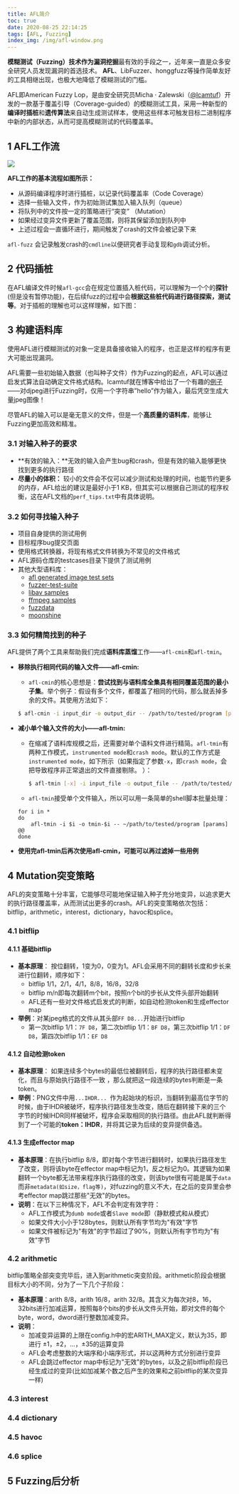 ```yaml
---
title: AFL简介
toc: true
date: 2020-08-25 22:14:25
tags: [AFL, Fuzzing]
index_img: /img/afl-window.png
---
```


**模糊测试（Fuzzing）**技术作为**漏洞挖掘**最有效的手段之一，近年来一直是众多安全研究人员发现漏洞的首选技术。  **AFL**、LibFuzzer、honggfuzz等操作简单友好的工具相继出现，也极大地降低了模糊测试的门槛。 

<!--more-->

AFL即American Fuzzy Lop，是由安全研究员Micha · Zalewski（[@lcamtuf](https://twitter.com/lcamtuf)）开发的一款基于覆盖引导（Coverage-guided）的模糊测试工具，采用一种新型的**编译时插桩**和**遗传算法**来自动生成测试样本，使用这些样本可触发目标二进制程序中新的内部状态，从而可提高模糊测试的代码覆盖率。

## 1 AFL工作流

<img src="https://gitee.com/QGrain/picgo-bed/raw/master/img/afl-workflow.jpg"/>

**AFL工作的基本流程如图所示：**

-  从源码编译程序时进行插桩，以记录代码覆盖率（Code Coverage） 
-  选择一些输入文件，作为初始测试集加入输入队列（queue） 
-  将队列中的文件按一定的策略进行“突变” （Mutation）
-  如果经过变异文件更新了覆盖范围，则将其保留添加到队列中 
-  上述过程会一直循环进行，期间触发了crash的文件会被记录下来 

`afl-fuzz` 会记录触发crash的`cmdline`以便研究者手动复现和`gdb`调试分析。

## 2 代码插桩

 在AFL编译文件时候`afl-gcc`会在规定位置插入桩代码，可以理解为一个个的**探针**(但是没有暂停功能)，在后续fuzz的过程中会**根据这些桩代码进行路径探索，测试等**。对于插桩的理解也可以这样理解，如下图： 

## 3 构建语料库

使用AFL进行模糊测试的对象一定是具备接收输入的程序，也正是这样的程序有更大可能出现漏洞。

 AFL需要一些初始输入数据（也叫种子文件）作为Fuzzing的起点，AFL可以通过启发式算法自动确定文件格式结构。lcamtuf就在博客中给出了一个有趣的[例子](https://lcamtuf.blogspot.com/2014/11/pulling-jpegs-out-of-thin-air.html)——对djpeg进行Fuzzing时，仅用一个字符串”hello”作为输入，最后凭空生成大量jpeg图像！

尽管AFL的输入可以是毫无意义的文件，但是一个**高质量的语料库**，能够让Fuzzing更加高效和精准。

### 3.1 对输入种子的要求

- **有效的输入：**无效的输入会产生bug和crash，但是有效的输入能够更快找到更多的执行路径
- **尽量小的体积：** 较小的文件会不仅可以减少测试和处理的时间，也能节约更多的内存，AFL给出的建议是最好小于1 KB，但其实可以根据自己测试的程序权衡，这在AFL文档的`perf_tips.txt`中有具体说明。 

### 3.2 如何寻找输入种子

- 项目自身提供的测试用例
- 目标程序bug提交页面
- 使用格式转换器，将现有格式文件转换为不常见的文件格式
- AFL源码仓库的testcases目录下提供了测试用例
- 其他大型语料库：
  - [afl generated image test sets](http://lcamtuf.coredump.cx/afl/demo/) 
  - [fuzzer-test-suite](https://github.com/google/fuzzer-test-suite)
  - [libav samples](https://samples.libav.org/)
  - [ffmpeg samples](http://samples.ffmpeg.org/)
  - [fuzzdata](https://github.com/MozillaSecurity/fuzzdata)
  - [moonshine](https://gitlab.anu.edu.au/lunar/moonshine)

### 3.3 如何精简找到的种子

 AFL提供了两个工具来帮助我们完成**语料库蒸馏**工作——`afl-cmin`和`afl-tmin`。 

- **移除执行相同代码的输入文件——afl-cmin:**

  -  `afl-cmin`的核心思想是：**尝试找到与语料库全集具有相同覆盖范围的最小子集**。举个例子：假设有多个文件，都覆盖了相同的代码，那么就丢掉多余的文件。其使用方法如下： 

    ```bash
    $ afl-cmin -i input_dir -o output_dir -- /path/to/tested/program [params] @@
    ```

- **减小单个输入文件的大小——afl-tmin:**

  - 在缩减了语料库规模之后，还需要对单个语料文件进行精简。`afl-tmin`有两种工作模式，`instrumented mode`和`crash mode`。默认的工作方式是`instrumented mode`，如下所示（如果指定了参数`-x`，即`crash mode`，会把导致程序非正常退出的文件直接剔除。 ）： 

    ```bash
    $ afl-tmin [-x] -i input_file -o output_file -- /path/to/tested/program [params] @@
    ```

  -   `afl-tmin`接受单个文件输入，所以可以用一条简单的shell脚本批量处理：

    ```shell
    for i in *
    do
        afl-tmin -i $i -o tmin-$i -- ~/path/to/tested/program [params] @@
    done
    ```

- **使用完afl-tmin后再次使用afl-cmin，可能可以再过滤掉一些用例**

## 4 Mutation突变策略

AFL的突变策略十分丰富，它能够尽可能地保证输入种子充分地变异，以追求更大的执行路径覆盖率，从而测试出更多的crash。AFL的突变策略依次包括：bitflip，arithmetic，interest，dictionary，havoc和splice。

### 4.1 bitflip

#### 4.1.1 基础bitflip

- **基本原理**： 按位翻转，1变为0，0变为1。AFL会采用不同的翻转长度和步长来进行位翻转，顺序如下：
  - bitflip 1/1，2/1，4/1，8/8，16/8，32/8
  - bitflip m/n即每次翻转m个bit，按照n个bit的步长从文件头部开始翻转
  - AFL还有一些对文件格式启发式的判断，如自动检测token和生成effector map
- **举例**：对某jpeg格式的文件从其头部`FF D8...`开始进行bitflip
  - 第一次bitflip 1/1：`7F D8`，第二次bitflip 1/1：`BF D8`，第三次bitflip 1/1：`DF D8`，第四次bitflip 1/1：`EF D8`

#### 4.1.2 自动检测token

- **基本原理**： 如果连续多个bytes的最低位被翻转后，程序的执行路径都未变化，而且与原始执行路径不一致  ，那么就把这一段连续的bytes判断是一条token。
- **举例**：PNG文件中用`...IHDR... `作为起始块的标识，当翻转到最高位字节的时候，由于IHDR被破坏，程序执行路径发生改变，随后在翻转接下来的三个字节的时候IHDR同样被破坏，程序会采取相同的执行路径。由此AFL就判断得到了一个可能的**token：IHDR**，并将其记录为后续的变异提供备选。

#### 4.1.3 生成effector map

- **基本原理**：在执行bitflip 8/8，即对每个字节进行翻转时，如果执行路径发生了改变，则将该byte在effector map中标记为1，反之标记为0。其逻辑为如果翻转一个byte都无法带来程序执行路径的改变，则该byte很有可能是属于`data`而非`metadata(如size，flag等)`，对fuzzing的意义不大，在之后的变异里会参考effector map跳过那些"无效"的bytes。
- **说明**：在以下三种情况下，AFL不会判定有效字符：
  - AFL工作模式为`dumb mode`或者`Slave mode`即（静默模式和从模式）
  - 如果文件大小小于128bytes，则默认所有字节均为"有效"字节
  - 如果文件被标记为"有效"的字节超过了90%，则默认所有字节均为"有效"字节

### 4.2 arithmetic

bitflip策略全部突变完毕后，进入到arithmetic突变阶段。arithmetic阶段会根据目标大小的不同，分为了一下几个子阶段：

- **基本原理**：arith 8/8，arith 16/8，arith 32/8。其含义为每次对8，16，32bits进行加减运算，按照每8个bits的步长从文件头开始，即对文件的每个byte，word，dword进行整数加减变异。
- **说明**：
  - 加减变异运算的上限在config.h中的宏ARITH_MAX定义，默认为35，即进行 ±1，±2，...，±35的运算变异
  - AFL会考虑整数的大端序和小端序形式，并以这两种方式分别进行变异
  - AFL会跳过effector map中标记为"无效"的bytes，以及之前bitflip阶段已经生成过的变异(比如加减某个数之后产生的效果和之前bitflip的某次变异一样)

### 4.3 interest



### 4.4 dictionary



### 4.5 havoc



### 4.6 splice

## 5 Fuzzing后分析

